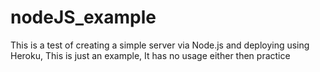 # nodeJS_example
This is a test of creating a simple server via Node.js and deploying using Heroku,
This is just an example,
It has no usage either then practice
